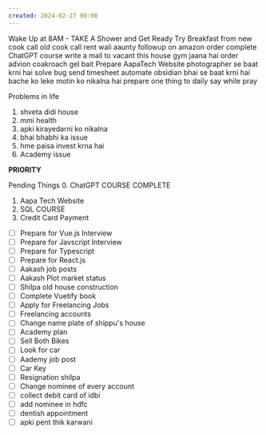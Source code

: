 ```yaml
---
created: 2024-02-27 00:08
---
```

Wake Up at 8AM - TAKE A Shower and Get Ready
Try Breakfast from new cook
call old cook
call rent wali aaunty
followup on amazon order
complete ChatGPT course
write a mail to vacant this house
gym jaana hai 
order advion coakroach gel bait
Prepare AapaTech Website
photographer se baat krni hai
solve bug
send timesheet
automate obsidian
bhai se baat krni hai bache ko leke
motin ko nikalna hai
prepare one thing to daily say while pray

Problems in life
1. shveta didi house
2. mmi health
3. apki kirayedarni ko nikalna
4. bhai bhabhi ka issue
5. hme paisa invest krna hai
6. Academy issue




**PRIORITY**

Pending Things
0. ChatGPT COURSE COMPLETE
1. Aapa Tech Website
2. SQL COURSE
3. Credit Card Payment

- [ ] Prepare for Vue.js Interview
- [ ] Prepare for Javscript Interview
- [ ] Prepare for Typescript
- [ ] Prepare for React.js
- [ ] Aakash job posts
- [ ] Aakash Plot market status
- [ ] Shilpa old house construction
- [ ] Complete Vuetify book
- [ ] Apply for Freelancing Jobs
- [ ] Freelancing accounts
- [ ] Change name plate of shippu's house
- [ ] Academy plan
- [ ] Sell Both Bikes
- [ ] Look for car
- [ ] Aademy job post
- [ ] Car Key
- [ ] Resignation shilpa
- [ ] Change nominee of every account
- [ ] collect debit card of idbi
- [ ] add nominee in hdfc
- [ ] dentish appointment
- [ ] apki pent thik karwani
